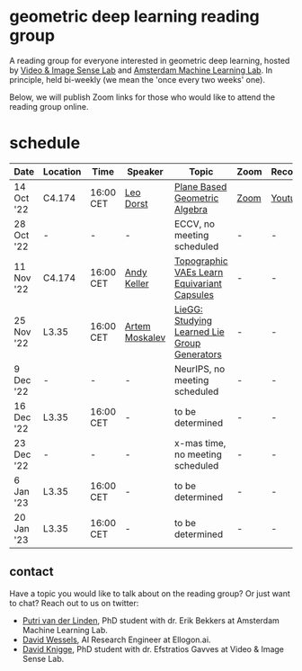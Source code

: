 # geometric deep learning reading group

A reading group for everyone interested in geometric deep learning, hosted by [Video & Image Sense Lab](https://ivi.fnwi.uva.nl/vislab/) and [Amsterdam Machine Learning Lab](https://amlab.science.uva.nl/). In principle, held bi-weekly (we mean the 'once every two weeks' one).

Below, we will publish Zoom links for those who would like to attend the reading group online.

# schedule

| Date | Location | Time | Speaker | Topic | Zoom | Recording |
| --- | --- | --- |  --- |  --- | --- | --- | 
| 14 Oct '22 | C4.174 | 16:00 CET | [Leo Dorst](https://staff.fnwi.uva.nl/l.dorst/) | [Plane Based Geometric Algebra](https://bivector.net/) | [Zoom](https://uva-live.zoom.us/j/87113909900) | [Youtube](https://www.youtube.com/watch?v=8n6GsKWznfY&ab_channel=UvA-GeoDL) |
| 28 Oct '22 | - | - | - | ECCV, no meeting scheduled | - | - |
| 11 Nov '22 | C4.174 | 16:00 CET | [Andy Keller](http://www.keller.org/about/) | [Topographic VAEs Learn Equivariant Capsules](https://arxiv.org/abs/2109.01394) | - | - |
| 25 Nov '22 | L3.35 | 16:00 CET | [Artem Moskalev](https://amoskalev.github.io/) | [LieGG: Studying Learned Lie Group Generators](https://arxiv.org/abs/2210.04345) | - | - |
| 9 Dec '22 | - | - | - | NeurIPS, no meeting scheduled | - | - |
| 16 Dec '22 | L3.35 | 16:00 CET | - | to be determined | - | - | 
| 23 Dec '22 | - | - | - | x-mas time, no meeting scheduled | - | - |
| 6 Jan '23 | L3.35 | 16:00 CET | - | to be determined | - | - |
| 20 Jan '23 | L3.35 | 16:00 CET | - | to be determined | - | - |


## contact

Have a topic you would like to talk about on the reading group? Or just want to chat? Reach out to us on twitter:
- [Putri van der Linden](https://twitter.com/compute_ri), PhD student with dr. Erik Bekkers at Amsterdam Machine Learning Lab.
- [David Wessels](https://mobile.twitter.com/dafidofff), AI Research Engineer at Ellogon.ai.
- [David Knigge](https://twitter.com/davidmknigge), PhD student with dr. Efstratios Gavves at Video & Image Sense Lab.
